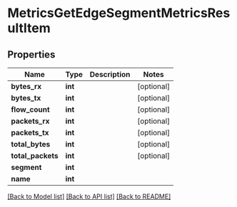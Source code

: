 # MetricsGetEdgeSegmentMetricsResultItem

## Properties
Name | Type | Description | Notes
------------ | ------------- | ------------- | -------------
**bytes_rx** | **int** |  | [optional] 
**bytes_tx** | **int** |  | [optional] 
**flow_count** | **int** |  | [optional] 
**packets_rx** | **int** |  | [optional] 
**packets_tx** | **int** |  | [optional] 
**total_bytes** | **int** |  | [optional] 
**total_packets** | **int** |  | [optional] 
**segment** | **int** |  | 
**name** | **int** |  | 

[[Back to Model list]](../README.md#documentation-for-models) [[Back to API list]](../README.md#documentation-for-api-endpoints) [[Back to README]](../README.md)


